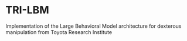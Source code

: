 # TRI-LBM
Implementation of the Large Behavioral Model architecture for dexterous manipulation from Toyota Research Institute
